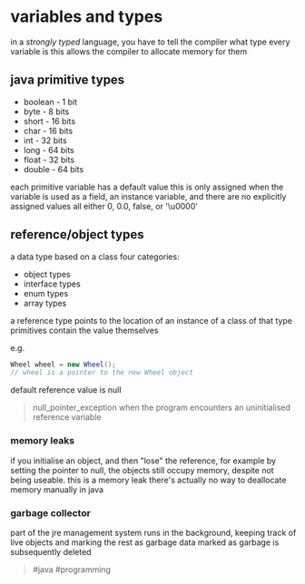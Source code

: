 # variables and types
in a _strongly typed_ language, you have to tell the compiler what type every variable is
this allows the compiler to allocate memory for them

## java primitive types
- boolean - 1 bit
- byte    - 8 bits
- short   - 16 bits
- char    - 16 bits
- int     - 32 bits
- long    - 64 bits
- float   - 32 bits
- double  - 64 bits

each primitive variable has a default value
this is only assigned when the variable is used as a field, an instance variable, and there are no explicitly assigned values
all either 0, 0.0, false, or '\\u0000'

## reference/object types
a data type based on a class
four categories:
- object types
- interface types
- enum types
- array types

a reference type points to the location of an instance of a class of that type
primitives contain the value themselves

e.g.
```java
Wheel wheel = new Wheel();
// wheel is a pointer to the new Wheel object
```
default reference value is null

> null_pointer_exception
> when the program encounters an uninitialised reference variable

### memory leaks
if you initialise an object, and then "lose" the reference, for example by setting the pointer to null, the objects still occupy memory, despite not being useable. this is a memory leak
there's actually no way to deallocate memory manually in java

### garbage collector
part of the jre management system
runs in the background, keeping track of live objects and marking the rest as garbage
data marked as garbage is subsequently deleted

> #java #programming 